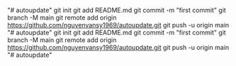 "# autoupdate"  git init git add README.md git commit -m "first commit" git branch -M main git remote add origin https://github.com/nguyenvansy1969/autoupdate.git git push -u origin main
"# autoupdate"  git init git add README.md git commit -m "first commit" git branch -M main git remote add origin https://github.com/nguyenvansy1969/autoupdate.git git push -u origin main
"# autoupdate" 
